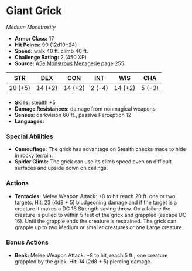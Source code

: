 # Giant Grick

*Medium* *Monstrosity*

- **Armor Class:** 17
- **Hit Points:** 90 (12d10+24)
- **Speed:** walk 40 ft. climb 40 ft.
- **Challenge Rating:** 2 (450 XP)
- **Source:** [A5e Monstrous Menagerie](https://enpublishingrpg.com/products/level-up-monstrous-menagerie-a5e) page 255

| STR | DEX | CON | INT | WIS | CHA |
| --- | --- | --- | --- | --- | --- |
| 20 (+5) | 14 (+2) | 14 (+2) | 2 (-4) | 14 (+2) | 5 (-3) |

- **Skills:** stealth +5
- **Damage Resistances:** damage from nonmagical weapons
- **Senses:** darkvision 60 ft., passive Perception 12
- **Languages:** 

### Special Abilities

- **Camouflage:** The grick has advantage on Stealth checks made to hide in rocky terrain.
- **Spider Climb:** The grick can use its climb speed even on difficult surfaces and upside down on ceilings.

### Actions

- **Tentacles:** Melee Weapon Attack: +8 to hit  reach 20 ft.  one or two targets. Hit: 23 (4d8 + 5) bludgeoning damage  and if the target is a creature it makes a DC 16 Strength saving throw. On a failure  the creature is pulled to within 5 feet of the grick and grappled (escape DC 16). Until the grapple ends  the creature is restrained. The grick can grapple up to two Medium or smaller creatures or one Large creature.

### Bonus Actions

- **Beak:** Melee Weapon Attack: +8 to hit, reach 5 ft., one creature grappled by the grick. Hit: 14 (2d8 + 5) piercing damage.


